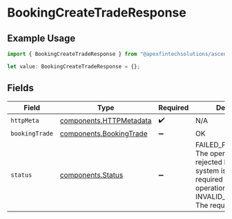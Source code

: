 # BookingCreateTradeResponse

## Example Usage

```typescript
import { BookingCreateTradeResponse } from "@apexfintechsolutions/ascend-sdk/models/operations";

let value: BookingCreateTradeResponse = {};
```

## Fields

| Field                                                                                                                                                                     | Type                                                                                                                                                                      | Required                                                                                                                                                                  | Description                                                                                                                                                               |
| ------------------------------------------------------------------------------------------------------------------------------------------------------------------------- | ------------------------------------------------------------------------------------------------------------------------------------------------------------------------- | ------------------------------------------------------------------------------------------------------------------------------------------------------------------------- | ------------------------------------------------------------------------------------------------------------------------------------------------------------------------- |
| `httpMeta`                                                                                                                                                                | [components.HTTPMetadata](../../models/components/httpmetadata.md)                                                                                                        | :heavy_check_mark:                                                                                                                                                        | N/A                                                                                                                                                                       |
| `bookingTrade`                                                                                                                                                            | [components.BookingTrade](../../models/components/bookingtrade.md)                                                                                                        | :heavy_minus_sign:                                                                                                                                                        | OK                                                                                                                                                                        |
| `status`                                                                                                                                                                  | [components.Status](../../models/components/status.md)                                                                                                                    | :heavy_minus_sign:                                                                                                                                                        | FAILED_PRECONDITION: The operation was rejected because the system is not in a state required for the operation's processing.<br/>INVALID_ARGUMENT: The request is not valid. |